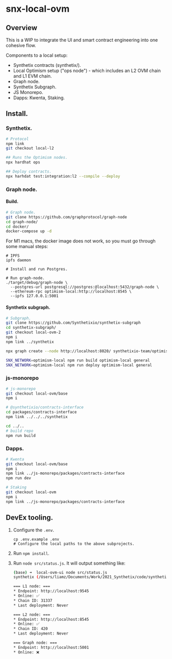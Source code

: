 # snx-local-ovm

## Overview

This is a WIP to integrate the UI and smart contract engineering into one cohesive flow.

Components to a local setup:

 * Synthetix contracts (synthetix/).
 * Local Optimism setup ("ops node") - which includes an L2 OVM chain and L1 EVM chain.
 * Graph node.
 * Synthetix Subgraph.
 * JS Monorepo.
 * Dapps: Kwenta, Staking.

## Install.

### Synthetix.

```sh
# Protocol
npm link
git checkout local-l2

## Runs the Optimism nodes.
npx hardhat ops

## Deploy contracts.
npx harhdat test:integration:l2 --compile --deploy
```

### Graph node.

#### Build.

```sh
# Graph node.
git clone https://github.com/graphprotocol/graph-node
cd graph-node/
cd docker/
docker-compose up -d
```

For M1 macs, the docker image does not work, so you must go through some manual steps:

```
# IPFS
ipfs daemon

# Install and run Postgres.

# Run graph-node.
./target/debug/graph-node \
  --postgres-url postgresql://postgres:@localhost:5432/graph-node \
  --ethereum-rpc optimism-local:http://localhost:8545 \
  --ipfs 127.0.0.1:5001
```

#### Synthetix subgraph.

```sh
# Subgraph.
git clone https://github.com/Synthetixio/synthetix-subgraph
cd synthetix-subgraph/
git checkout local-ovm-2
npm i
npm link ../synthetix

npx graph create --node http://localhost:8020/ synthetixio-team/optimism-local-general

SNX_NETWORK=optimism-local npm run build optimism-local general
SNX_NETWORK=optimism-local npm run deploy optimism-local general
```

### js-monorepo

```sh
# js-monorepo
git checkout local-ovm/base
npm i

# @synthetixio/contracts-interface
cd packages/contracts-interface
npm link ../../../synthetix

cd ../..
# build repo
npm run build
```

### Dapps.

```sh
# Kwenta
git checkout local-ovm/base
npm i
npm link ../js-monorepo/packages/contracts-interface
npm run dev

# Staking
git checkout local-ovm
npm i
npm link ../js-monorepo/packages/contracts-interface
```

## DevEx tooling.

 1. Configure the `.env`.
    ```
    cp .env.example .env
    # Configure the local paths to the above subprojects.
    ```
 2. Run `npm install`.
 3. Run `node src/status.js`. It will output something like: 

    ```sh
    (base) ➜  local-ovm-ui node src/status.js
    synthetix (/Users/liamz/Documents/Work/2021_Synthetix/code/synthetix)

    === L1 node: ===
    * Endpoint: http://localhost:9545
    * Online: ✅
    * Chain ID: 31337
    * Last deployment: Never

    === L2 node: ===
    * Endpoint: http://localhost:8545
    * Online: ✅
    * Chain ID: 420
    * Last deployment: Never

    === Graph node: ===
    * Endpoint: http://localhost:5001
    * Online: ❌
   ```
